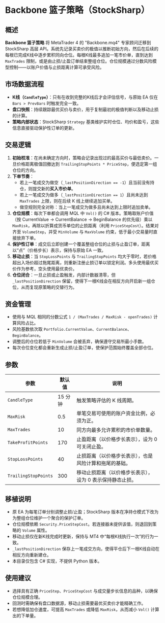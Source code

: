 # Backbone 篮子策略（StockSharp）

## 概述
**Backbone 篮子策略** 将 MetaTrader 4 的 "Backbone.mq4" 专家顾问迁移到 StockSharp 高层 API。系统先记录买卖价的极值以推断初始方向，然后在后续的每根已完成K线中逐步累积同向仓位。每根K线最多追加一笔市价单，直到达到 `MaxTrades` 限制，或是由止损/止盈订单结束整组仓位。仓位规模通过分数风险模型控制——以账户价值与止损距离计算可承受风险。

## 市场数据流程
- **K线（`CandleType`）**：只有在收到完整的K线后才会评估信号，与原始 EA 仅在 `Bars > PrevBars` 时触发完全一致。
- **盘口快照**：持续跟踪最优买价与卖价，用于复制最初的极值判断以及移动止损的计算。
- **策略内部状态**：StockSharp `Strategy` 基类维护实时仓位、均价和盈亏，这些信息直接驱动保护性订单的更新。

## 交易逻辑
1. **初始校准**：在尚未确定方向时，策略会记录出现过的最高买价与最低卖价。一旦价格距离极值回撤达到 `TrailingStopPoints * PriceStep`，便选定第一组仓位的方向。
2. **下单节奏**：
   - 若上一笔成交为做空（`_lastPositionDirection == -1`）且当前没有持仓，则提交新的**买入市价单**。
   - 若上一笔成交为做多（`_lastPositionDirection == 1`）且尚未达到 `MaxTrades` 上限，则在后续 K 线上继续追加买单。
   - 做空规则完全对称：当上一笔成交为做多且尚未达到上限时追加卖单。
3. **仓位规模**：每次下单都会调用 MQL 中 `Vol()` 的 C# 版本。策略取账户价值（按 CurrentValue → CurrentBalance → BeginBalance 的优先级）乘以 `MaxRisk`，再除以折算成货币单位的止损距离（利用 `PriceStepCost`）。结果对齐至 `VolumeStep`，并受 `MinVolume` 与 `MaxVolume` 约束，低于最小交易量时直接放弃下单。
4. **保护性订单**：成交后立即创建一个覆盖整组仓位的止损与止盈订单，距离以“点”（价格步长）表示，保持与原始 EA 一致。
5. **移动止损**：当 `StopLossPoints` 与 `TrailingStopPoints` 均大于零时，若价格超出入场价超过拖尾距离，则重新注册止损订单以锁定利润。多头使用最优买价作为参考，空头使用最优卖价。
6. **仓位闭合**：一旦止损或止盈触发，内部计数器清零，但 `_lastPositionDirection` 保留，使得下一根K线会在相反方向开启新一组仓位，从而复现原策略的交替行为。

## 资金管理
- 使用与 MQL 相同的分数公式 `1 / (MaxTrades / MaxRisk - openTrades)` 计算风险占比。
- 风险基数依次取 `Portfolio.CurrentValue`、`CurrentBalance`、`BeginBalance`。
- 调整后的仓位若低于 `MinVolume` 会被丢弃，确保遵守交易所最小手数。
- 每次仓位变化都会重新生成止损/止盈订单，使保护范围始终覆盖全部仓位。

## 参数
| 参数 | 默认值 | 说明 |
| --- | --- | --- |
| `CandleType` | 15 分钟 | 触发策略评估的 K 线周期。 |
| `MaxRisk` | 0.5 | 单笔交易可使用的账户资金比例，必须为正。 |
| `MaxTrades` | 10 | 同方向最多允许累积的市价单数量。 |
| `TakeProfitPoints` | 170 | 止盈距离（以价格步长表示），设为 0 可关闭止盈。 |
| `StopLossPoints` | 40 | 止损距离（以价格步长表示），也是风险计算和拖尾的基础。 |
| `TrailingStopPoints` | 300 | 移动止损距离（以价格步长表示），设为 0 表示保持静态止损。 |

## 移植说明
- 原 EA 为每笔订单分别调整止损/止盈；StockSharp 版本在净持仓模式下改为为整组仓位维护一个聚合的保护订单。
- 仓位规模依赖 `Security.PriceStepCost`。若连接器未提供该值，则退回到策略的 `Volume` 属性。
- 移动止损仅在新K线完成时更新，保持与 MT4 中“每根K线执行一次”的行为一致。
- `_lastPositionDirection` 保存上一笔成交方向，使得平仓后下一根K线自动在相反方向重新建仓。
- 本目录仅包含 C# 实现，不提供 Python 版本。

## 使用建议
- 选择具有正确 `PriceStep`、`PriceStepCost` 与成交量步长信息的品种，以确保仓位规模合理。
- 回测时需确保有盘口数据源，移动止损需要最优买卖价才能精确工作。
- 若想降低加仓速度，可提高 `MaxTrades` 或降低 `MaxRisk`，从而减小 `Vol()` 计算出的下单量。
